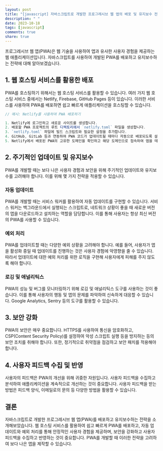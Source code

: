 ```yaml
---
layout: post
title: "[javascript] 자바스크립트로 개발한 프로그레시브 웹 앱의 배포 및 유지보수 전략"
description: " "
date: 2023-10-18
tags: [javascript]
comments: true
share: true
---
```


프로그레시브 웹 앱(PWA)은 웹 기술을 사용하여 앱과 유사한 사용자 경험을 제공하는 웹 애플리케이션입니다. 자바스크립트를 사용하여 개발된 PWA를 배포하고 유지보수하는 전략에 대해 알아보겠습니다.

## 1. 웹 호스팅 서비스를 활용한 배포

PWA를 호스팅하기 위해서는 웹 호스팅 서비스를 활용할 수 있습니다. 여러 가지 웹 호스팅 서비스 중에서는 Netlify, Firebase, GitHub Pages 등이 있습니다. 이러한 서비스를 사용하여 PWA를 배포하면 쉽고 빠르게 애플리케이션을 호스팅할 수 있습니다.

```javascript
// 예시: Netlify를 사용하여 PWA 배포하기

1. Netlify에 로그인하고 새로운 사이트를 생성합니다.
2. 배포할 PWA 프로젝트의 루트 디렉토리에서 `netlify.toml` 파일을 생성합니다.
3. `netlify.toml` 파일에 빌드 스크립트와 필요한 설정을 추가합니다.
4. GitHub, GitLab 등과 연동하여 PWA 코드가 업데이트될 때마다 자동으로 배포되도록 설정합니다.
5. Netlify에서 배포된 PWA의 고유한 도메인을 확인하고 해당 도메인으로 접속하여 앱을 테스트합니다.
```

## 2. 주기적인 업데이트 및 유지보수

PWA를 개발할 때는 보다 나은 사용자 경험과 보안을 위해 주기적인 업데이트와 유지보수를 고려해야 합니다. 이를 위해 몇 가지 전략을 적용할 수 있습니다.

### 자동 업데이트

PWA를 개발할 때는 서비스 워커를 활용하여 자동 업데이트를 구현할 수 있습니다. 서비스 워커는 백그라운드에서 실행되는 스크립트로, 네트워크 상황이 좋을 때 새로운 버전의 앱을 다운로드하고 설치하는 역할을 담당합니다. 이를 통해 사용자는 항상 최신 버전의 PWA를 사용할 수 있습니다.

### 예외 처리

PWA를 업데이트할 때는 다양한 예외 상황을 고려해야 합니다. 예를 들어, 사용자가 앱을 활성화 중일 때 업데이트를 진행하는 것은 사용자 경험에 악영향을 줄 수 있습니다. 따라서 업데이트에 대한 예외 처리를 위한 로직을 구현해 사용자에게 피해를 주지 않도록 해야 합니다.

### 로깅 및 애널리틱스

PWA의 성능 및 버그를 모니터링하기 위해 로깅 및 애널리틱스 도구를 사용하는 것이 좋습니다. 이를 통해 사용자의 행동 및 앱의 문제를 파악하여 신속하게 대응할 수 있습니다. Google Analytics, Sentry 등의 도구를 활용할 수 있습니다.

## 3. 보안 강화

PWA의 보안은 매우 중요합니다. HTTPS를 사용하여 통신을 암호화하고, CSP(Content Security Policy)를 설정하여 악성 스크립트 실행 등을 방지하는 등의 보안 조치를 취해야 합니다. 또한, 정기적으로 취약점을 점검하고 보안 패치를 적용해야 합니다.

## 4. 사용자 피드백 수집 및 반영

사용자의 피드백은 PWA의 개선을 위해 귀중한 자원입니다. 사용자 피드백을 수집하고 분석하여 애플리케이션을 계속적으로 개선하는 것이 중요합니다. 사용자 피드백을 받는 방법은 피드백 양식, 이메일로의 문의 등 다양한 방법을 활용할 수 있습니다.

## 결론

자바스크립트로 개발한 프로그레시브 웹 앱(PWA)를 배포하고 유지보수하는 전략을 소개해보았습니다. 웹 호스팅 서비스를 활용하여 쉽고 빠르게 PWA를 배포하고, 자동 업데이트와 예외 처리를 통해 안정적인 사용자 경험을 제공하며, 보안을 강화하고 사용자 피드백을 수집하고 반영하는 것이 중요합니다. PWA를 개발할 때 이러한 전략을 고려하여 보다 나은 앱을 제작할 수 있습니다.